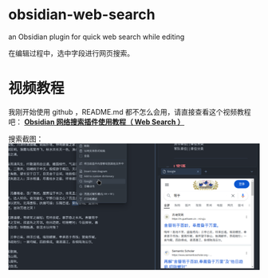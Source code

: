 # obsidian-web-search
an Obsidian plugin for quick web search while editing

在编辑过程中，选中字段进行网页搜索。

# 视频教程
我刚开始使用 github ，README.md 都不怎么会用，请直接查看这个视频教程吧：
**[Obsidian 网络搜索插件使用教程（ Web Search ）](https://www.bilibili.com/video/BV1KPvNeuECD)**

搜索截图：
![截图](https://github.com/CantanTam/obsidian-web-search/blob/main/images/1.png)
